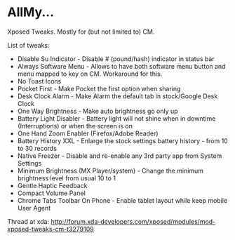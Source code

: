 # AllMy...
Xposed Tweaks. Mostly for (but not limited to) CM.

List of tweaks:
*   Disable Su Indicator - Disable # (pound/hash) indicator in status bar
*   Always Software Menu - Allows to have both software menu button and menu mapped to key on CM. Workaround for this.
*   No Toast Icons
*   Pocket First - Make Pocket the first option when sharing
*   Desk Clock Alarm - Make Alarm the default tab in stock/Google Desk Clock
*   One Way Brightness - Make auto brightness go only up
*   Battery Light Disabler - Battery light will not shine when in downtime (Interruptions) or when the screen is on
*   One Hand Zoom Enabler (Firefox/Adobe Reader)
*   Battery History XXL - Enlarge the stock settings battery history - from 10 to 30 records
*   Native Freezer - Disable and re-enable any 3rd party app from System Settings
*   Minimum Brightness (MX Player/system) - Change the minimum brightness level from usual 10 to 1
*   Gentle Haptic Feedback
*   Compact Volume Panel
*   Chrome Tabs Toolbar On Phone - Enable tablet layout while keep mobile User Agent

Thread at xda: http://forum.xda-developers.com/xposed/modules/mod-xposed-tweaks-cm-t3279109
